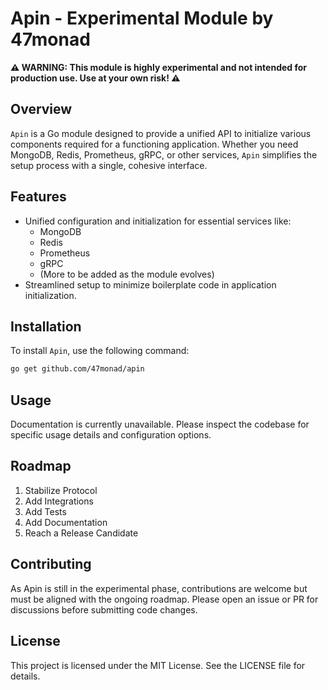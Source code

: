 # Apin - Experimental Module by 47monad

**⚠️ WARNING: This module is highly experimental and not intended for production use. Use at your own risk! ⚠️**

## Overview

`Apin` is a Go module designed to provide a unified API to initialize various components required for a functioning application. Whether you need MongoDB, Redis, Prometheus, gRPC, or other services, `Apin` simplifies the setup process with a single, cohesive interface.

## Features

- Unified configuration and initialization for essential services like:
    - MongoDB
    - Redis
    - Prometheus
    - gRPC
    - (More to be added as the module evolves)
- Streamlined setup to minimize boilerplate code in application initialization.

## Installation

To install `Apin`, use the following command:

```bash
go get github.com/47monad/apin
```

## Usage

Documentation is currently unavailable. Please inspect the codebase for specific usage details and configuration options.

## Roadmap

1. Stabilize Protocol 
2. Add Integrations 
3. Add Tests
4. Add Documentation
5. Reach a Release Candidate

## Contributing

As Apin is still in the experimental phase, contributions are welcome but must be aligned with the ongoing roadmap. Please open an issue or PR for discussions before submitting code changes.

## License

This project is licensed under the MIT License. See the LICENSE file for details.